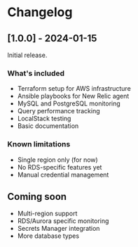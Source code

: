 # Changelog

## [1.0.0] - 2024-01-15

Initial release.

### What's included
- Terraform setup for AWS infrastructure
- Ansible playbooks for New Relic agent
- MySQL and PostgreSQL monitoring
- Query performance tracking
- LocalStack testing
- Basic documentation

### Known limitations
- Single region only (for now)
- No RDS-specific features yet
- Manual credential management

## Coming soon

- Multi-region support
- RDS/Aurora specific monitoring
- Secrets Manager integration
- More database types